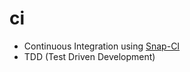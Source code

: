 ci
==

* Continuous Integration using [Snap-CI](https://snap-ci.com/projects/prabhamatta)
* TDD (Test Driven Development)

